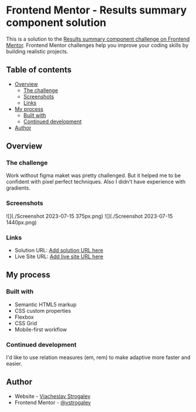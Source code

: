 # Frontend Mentor - Results summary component solution

This is a solution to the [Results summary component challenge on Frontend Mentor](https://www.frontendmentor.io/challenges/results-summary-component-CE_K6s0maV). Frontend Mentor challenges help you improve your coding skills by building realistic projects. 

## Table of contents

- [Overview](#overview)
  - [The challenge](#the-challenge)
  - [Screenshots](#screenshots)
  - [Links](#links)
- [My process](#my-process)
  - [Built with](#built-with)
  - [Continued development](#continued-development)
- [Author](#author)


## Overview

### The challenge

Work without figma maket was pretty challenged. But it helped me to be confident with pixel perfect techniques.
Also I didn't have experience with gradients.

### Screenshots

![](./Screenshot 2023-07-15 375px.png)
![](./Screenshot 2023-07-15 1440px.png)

### Links

- Solution URL: [Add solution URL here](https://github.com/vstrogalev/results-summary-component-main)
- Live Site URL: [Add live site URL here](https://results-summary-component-sls.netlify.app)

## My process

### Built with

- Semantic HTML5 markup
- CSS custom properties
- Flexbox
- CSS Grid
- Mobile-first workflow


### Continued development

I'd like to use relation measures (em, rem) to make adaptive more faster and easier.


## Author

- Website - [Viacheslav Strogalev](https://strogalev.com)
- Frontend Mentor - [@vstrogalev](https://www.frontendmentor.io/profile/vstrogalev)


